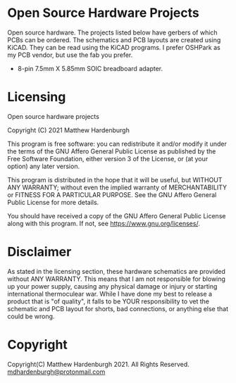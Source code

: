 # Open Source Hardware Projects
Open source hardware. The projects listed below have gerbers of which PCBs 
can be ordered. The schematics and PCB layouts are created using KiCAD. They can
be read using the KiCAD programs. I prefer OSHPark as my PCB vendor, but use the 
fab you prefer.

* 8-pin 7.5mm X 5.85mm SOIC breadboard adapter. 

# Licensing
Open source hardware projects

Copyright (C) 2021 Matthew Hardenburgh

This program is free software: you can redistribute it and/or modify
it under the terms of the GNU Affero General Public License as published
by the Free Software Foundation, either version 3 of the License, or
(at your option) any later version.

This program is distributed in the hope that it will be useful,
but WITHOUT ANY WARRANTY; without even the implied warranty of
MERCHANTABILITY or FITNESS FOR A PARTICULAR PURPOSE. See the
GNU Affero General Public License for more details.

You should have received a copy of the GNU Affero General Public License
along with this program. If not, see https://www.gnu.org/licenses/.

# Disclaimer
As stated in the licensing section, these hardware schematics are provided 
without ANY WARRANTY. This means that I am not responsible for blowing up your 
power supply, causing any physical damage or injury or starting international 
thermoculear war. While I have done my best to release a product that is "of 
quality", it falls to be YOUR responsibility to vet the schematic and PCB 
layout for shorts, bad connections, or anything else that could be wrong.

# Copyright
Copyright(C) Matthew Hardenburgh 2021. All Rights Reserved. mdhardenburgh@protonmail.com
